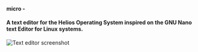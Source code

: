 #### **micro** -
#### A text editor for the Helios Operating System inspired on the GNU Nano text Editor for Linux systems.
![Text editor screenshot](http://i.imgur.com/5Sx57GQ.png)
